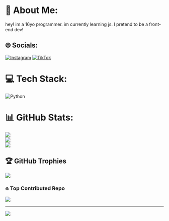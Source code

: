# 💫 About Me:
hey! im a 16yo programmer. im currently learning js. I pretend to be a front-end dev!<br>


## 🌐 Socials:
[![Instagram](https://img.shields.io/badge/Instagram-%23E4405F.svg?logo=Instagram&logoColor=white)](https://instagram.com/facanha_diary) [![TikTok](https://img.shields.io/badge/TikTok-%23000000.svg?logo=TikTok&logoColor=white)](https://tiktok.com/@am.melissa) 

# 💻 Tech Stack:
![Python](https://img.shields.io/badge/python-3670A0?style=for-the-badge&logo=python&logoColor=ffdd54)
# 📊 GitHub Stats:
![](https://github-readme-stats.vercel.app/api?username=Amandamelissa&theme=dark&hide_border=true&include_all_commits=true&count_private=false)<br/>
![](https://github-readme-streak-stats.herokuapp.com/?user=Amandamelissa&theme=dark&hide_border=true)<br/>
![](https://github-readme-stats.vercel.app/api/top-langs/?username=Amandamelissa&theme=dark&hide_border=true&include_all_commits=true&count_private=false&layout=compact)

## 🏆 GitHub Trophies
![](https://github-profile-trophy.vercel.app/?username=Amandamelissa&theme=radical&no-frame=false&no-bg=true&margin-w=4)

### 🔝 Top Contributed Repo
![](https://github-contributor-stats.vercel.app/api?username=Amandamelissa&limit=5&theme=dracula&combine_all_yearly_contributions=true)

---
[![](https://visitcount.itsvg.in/api?id=Amandamelissa&icon=7&color=10)](https://visitcount.itsvg.in)

<!-- Proudly created with GPRM ( https://gprm.itsvg.in ) -->

<!--
**Amandamelissa/Amandamelissa** is a ✨ _special_ ✨ repository because its `README.md` (this file) appears on your GitHub profile.

Here are some ideas to get you started:

- 🔭 I’m currently working on ...
- 🌱 I’m currently learning ...
- 👯 I’m looking to collaborate on ...
- 🤔 I’m looking for help with ...
- 💬 Ask me about ...
- 📫 How to reach me: ...
- 😄 Pronouns: ...
- ⚡ Fun fact: ...
-->
